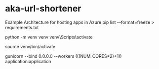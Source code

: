 # aka-url-shortener
Example Architecture for hosting apps in Azure
pip list --format=freeze > requirements.txt

python -m venv venv
venv\Scripts\activate

 source venv/bin/activate

gunicorn --bind 0.0.0.0 --workers $((($NUM_CORES*2)+1)) application:application